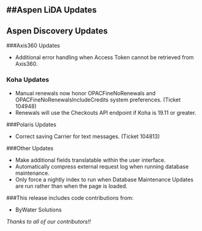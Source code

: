 ##Aspen LiDA Updates
- 

## Aspen Discovery Updates

###Axis360 Updates
- Additional error handling when Access Token cannot be retrieved from Axis360.

### Koha Updates
- Manual renewals now honor OPACFineNoRenewals and OPACFineNoRenewalsIncludeCredits system preferences. (Ticket 104948)
- Renewals will use the Checkouts API endpoint if Koha is 19.11 or greater.

###Polaris Updates
- Correct saving Carrier for text messages. (Ticket 104813)

###Other Updates
- Make additional fields translatable within the user interface.
- Automatically compress external request log when running database maintenance. 
- Only force a nightly index to run when Database Maintenance Updates are run rather than when the page is loaded.   

###This release includes code contributions from:
- ByWater Solutions

_Thanks to all of our contributors!!_